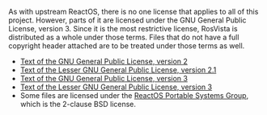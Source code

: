 As with upstream ReactOS, there is no one license that applies to all of this project.
However, parts of it are licensed under the GNU General Public License, version 3.
Since it is the most restrictive license, RosVista is distributed as a whole under those terms.
Files that do not have a full copyright header attached are to be treated under those terms as well.

* [Text of the GNU General Public License, version 2](./licenses/GPLv2.txt)
* [Text of the Lesser GNU General Public License, version 2.1](./licenses/LGPLv2.txt)
* [Text of the GNU General Public License, version 3](./licenses/GPLv3.txt)
* [Text of the Lesser GNU General Public License, version 3](./licenses/LGPLv3.txt)
* Some files are licensed under the [ReactOS Portable Systems Group](./licenses/reactos_psg.txt), which is the 2-clause BSD license.
